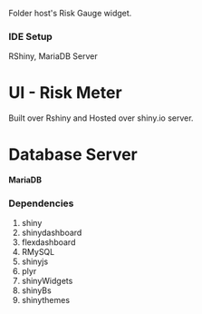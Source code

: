 Folder host's Risk Gauge widget. 
### IDE Setup
RShiny, MariaDB Server

# UI - Risk Meter
Built over Rshiny and Hosted over shiny.io server.

# Database Server
**MariaDB**
### Dependencies
1. shiny
2. shinydashboard
3. flexdashboard
4. RMySQL
5. shinyjs
6. plyr
7. shinyWidgets
8. shinyBs
9. shinythemes
